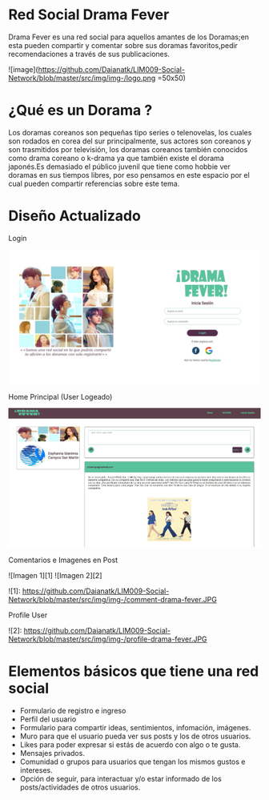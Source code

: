 # Red Social Drama Fever

Drama Fever es una red social para aquellos amantes de los Doramas;en esta pueden compartir y comentar sobre sus doramas favoritos,pedir recomendaciones a través de sus publicaciones.

![image](https://github.com/Daianatk/LIM009-Social-Network/blob/master/src/img/img-/logo.png =50x50)


# ¿Qué es un Dorama ?

Los doramas coreanos son pequeñas tipo series o telenovelas, los cuales son rodados en corea del sur principalmente, sus actores son coreanos y son trasmitidos por televisión, los doramas coreanos también conocidos como drama coreano o k-drama ya que también existe el dorama japonés.Es demasiado el público juvenil que tiene como hobbie ver doramas en sus tiempos libres, por eso pensamos en este espacio por el cual pueden compartir referencias sobre este tema.

# Diseño Actualizado

Login

![image](https://github.com/Daianatk/LIM009-Social-Network/blob/master/src/img/img-/logeo-drama-fever.JPG)

Home Principal (User Logeado)

![image](https://github.com/Daianatk/LIM009-Social-Network/blob/master/src/img/img-/home-drama-fever.JPG)

Comentarios e Imagenes en Post

![Imagen 1][1]  ![Imagen 2][2]

![1]: https://github.com/Daianatk/LIM009-Social-Network/blob/master/src/img/img-/comment-drama-fever.JPG

Profile User

![2]: https://github.com/Daianatk/LIM009-Social-Network/blob/master/src/img/img-/profile-drama-fever.JPG

# Elementos básicos que tiene una red social
   * Formulario de registro e ingreso
   * Perfil del usuario
   * Formulario para compartir ideas, sentimientos, infomación, imágenes.
   * Muro para que el usuario pueda ver sus posts y los de otros usuarios.
   * Likes para poder expresar si estás de acuerdo con algo o te gusta.
   * Mensajes privados.
   * Comunidad o grupos para usuarios que tengan los mismos gustos e intereses.
   * Opción de seguir, para interactuar y/o estar informado de los posts/actividades de otros usuarios.